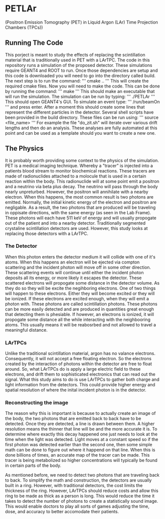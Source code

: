 # PETLAr

(Positron Emission Tomography (PET) in Liquid Argon (LAr) Time Projection Chambers (TPCs))

## Running The Code

This porject is meant to study the effects of replacing the scintillation material that is traditionally used in PET with a LArTPC.
The code in this repository runs a simulation of the proposed detector. These simulations require GEANT4 and ROOT to run. 
Once those dependencies are setup and this code is downloaded you will need to go into the directory called build.
The next step is to run the command:
'''
cmake ..
'''
This will create the required cmake files. Now you will need to make the code. This can be done by running the command:
'''
make
'''
This should make an executable that will run the simulation. The simulation can be run by typing:
'''
./PETLAr
'''
This should open GEANT4's GUI. To simulate an event type:
'''
/run/beamOn
'''
and press enter. After a moment this should create some lines that represent the different particles in the detector.
Several shell scripts have been provided in the build directory. These files can be run using:
'''
source <file_name>
'''
For example the file "do_zit.sh" will iterate over various drift lengths and then do an analysis. 
These analyses are fully automated at this point and can be used as a template should you want to create a new one.

## The Physics
It is probably worth providing some context to the physics of the simulation.
PET is a medical imaging technique. Whereby a "tracer" is injected into a patients blood stream to monitor biochemical reactions.
These tracers are made of radionuclides attached to a molocule that is used in a certain reaction within the body.
This radionuclide will at some point emit a positron and a neutrino via beta plus decay. The neutrino will pass through the body nearly unpreturbed.
However, the positron will annihilate with a nearby electron. 
When this happens, the most common result is two photons are emitted. 
Normally, the initial kinetic energy of the electron and positron are negligable. 
As a result, the two photons that are produced will be traveling in oppisate directions, with the same energy (as seen in the Lab Frame).
These photons will each have 511 keV of energy and will usually propogate out of the patient and into a nearby detector. 
Traditionally segmented crystaline scintillation detectors are used. 
However, this study looks at replacing those detectors with a LArTPC. 

### The Detector 
When this photon enters the detector medium it will collide with one of it's atoms. 
When this happens an electron will be ejected via compton scattering and the incident photon will move off in some other direction.
These scattering events will continue until either the incident photon deposits all its energy, or more likely it escapes the detector.
These scattered electrons will propogate some distance in the detector volume. As they do so they will be excite the negihboring electrons.
One of two things will happen to these electrons. Either they will become excited or they will be ionized. 
If these electrons are excited enough, when they will emit a photon with. These photons are called scintillation photons. 
These photons can be more easily detected and are produced in quantities great enough that detecting them is phesiable. 
If however, an electrons is ionized, it will propogate some distance all the while interacting with the neighbooring atoms.
This usually means it will be reabosrbed and not allowed to travel a meaningful distance.

### LArTPCs
Unlike the traditional scintillation material, argon has no valance electrons.
Consequently, it will not accept a free floating electron. So the electrons created by the interaction of photons within the detector are free to float around.
So, what LArTPCs do is apply a large electric field to these electrons, and drift them to sophisticated electronics that can read out the signal. 
What this study aims to do is use LArTPCs to gather both charge and light information from the detectors. 
This could provide higher energy and spatial resolution of where the inital incident photon is in the detector. 

### Reconstructing the image
The reason why this is important is because to actually create an image of the body, the two photons that are emitted back to back have to be detected. 
Once they are detected, a line is drawn between them. A higher resolution means the thinner that line will be and the more accurate it is. 
To determine where exactly this decay happened one just needs to look at the time when the light was detected. 
Light moves at a constant speed so if the first photon was detected earlier than the second one, then some simple math can be done to figure out where it happend on that line. When this is done billions of times, an accurate map of the tracer can be made. 
This tracer is being metabolized so higher concentrations will typically be found in certain parts of the body. 

As mentioned before, we need to detect two photons that are traveling back to back. 
To simplify the math and construction, the detectors are usually built in a ring.
However, with traditional detectors, the cost limits the thickness of the ring. 
However, LArTPCs should reduce costs and allow this ring to be made as thick as a person is long. 
This would reduce the time it takes to detect the number of photons to create a statistically sound image.
This would enable doctors to play all sorts of games adjusting the time, dose, and accuracy to better accomodate their patients.
